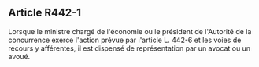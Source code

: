 Article R442-1
----
Lorsque le ministre chargé de l'économie ou le président de l'Autorité de la
concurrence exerce l'action prévue par l'article L. 442-6 et les voies de
recours y afférentes, il est dispensé de représentation par un avocat ou un
avoué.
